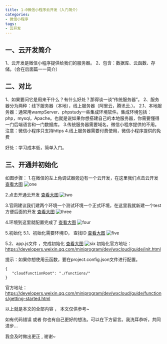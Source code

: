 ```yaml
---
title: 1-0微信小程序云开发（入门简介）
categories:
- 微信小程序
tags:
- 云开发
---
```


## 一、云开发简介
1、云开发是微信小程序提供给我们的服务器。
2、包含：数据库、云函数、存储。（会在后面篇一一简介）

## 二、对比
1、如果要问它是用来干什么？有什么好处？那得谈一谈“传统服务器”。
2、服务器分为两种：线下服务器（本地），线上服务器（阿里云，腾讯云.）。
  2.1、本地服务器：通常用wampServer、phpstudy一些集成环境软件。集成环境包括：php，mysql，Apache。也就是说如果你想搭建自己的本地服务器，你需要懂得一门后端语言和一门数据库。
3.传统服务器需要域名，微信小程序提供的不用。注意：微信小程序只支持https
4.线上服务器需要付费使用，微信小程序提供的免费

好处：学习成本低，简单入门。

## 三、开通并初始化
如图步骤：
1.在微信的左上角调试器旁边有一个云开发，在这里我们点击云开发
[查看大图](https://s1.ax1x.com/2020/05/17/YRXsSA.png)
![one](https://s1.ax1x.com/2020/05/17/YRXsSA.png)

2.点击开通云开发
[查看大图](https://s1.ax1x.com/2020/05/17/YRjKXt.png)
![two](https://s1.ax1x.com/2020/05/17/YRjKXt.png)

3.官网建议我们建两个环境一个测试环境一个正式环境，在这里我就新建一个test方便后面的开发
[查看大图](https://s1.ax1x.com/2020/05/18/YRj4HK.png)
![three](https://s1.ax1x.com/2020/05/18/YRj4HK.png)

4.环境到这里就配置完成了
[查看大图](https://s1.ax1x.com/2020/05/18/YRvn5F.png)
![four](https://s1.ax1x.com/2020/05/18/YRvn5F.png)

5.初始化
5.1、初始化需要环境ID， 查找ID
[查看大图](https://s1.ax1x.com/2020/05/18/YRxlFS.png)
![five](https://s1.ax1x.com/2020/05/18/YRxlFS.png)

5.2、app.js文件 ，完成初始化
[查看大图](https://s1.ax1x.com/2020/05/18/YRxOTf.png)
![six](https://s1.ax1x.com/2020/05/18/YRxOTf.png)
初始化官方地址：https://developers.weixin.qq.com/miniprogram/dev/wxcloud/guide/init.html


提示：如果你想使用云函数，要在project.config.json文件进行配置。
```
{
   "cloudfunctionRoot": "./functions/"
}
```
官方地址：https://developers.weixin.qq.com/miniprogram/dev/wxcloud/guide/functions/getting-started.html


以上就是本文的全部内容 ， 本文仅供参考~

如有代码错误 或者 你也有自己更好的想法。可以在下方留言。我洗耳恭听，共同进步...

我会及时做出更正 , 谢谢~


